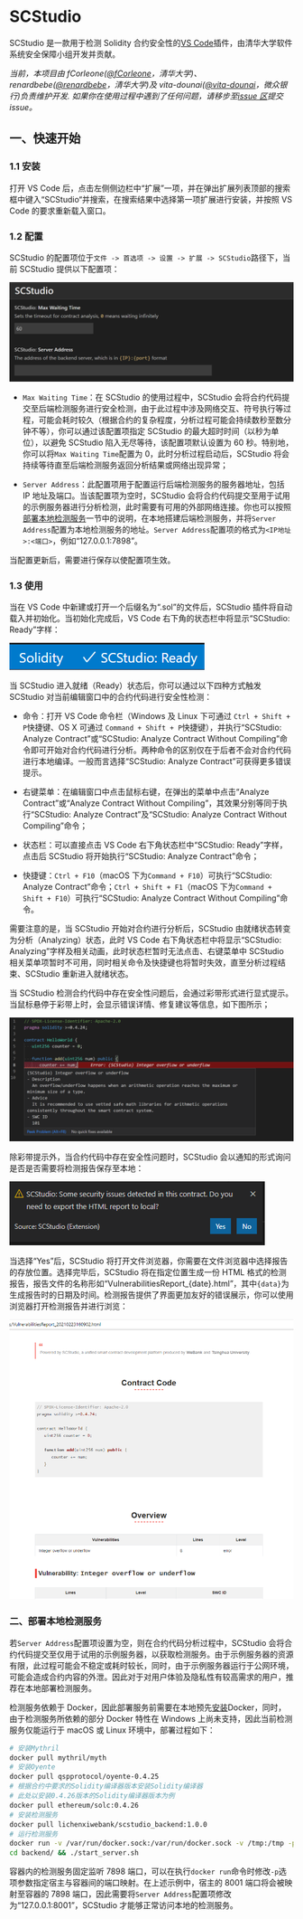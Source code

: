 # SCStudio

SCStudio 是一款用于检测 Solidity 合约安全性的[VS Code](https://code.visualstudio.com/)插件，由清华大学软件系统安全保障小组开发并贡献。

_当前，本项目由 fCorleone([@fCorleone](https://github.com/fCorleone)，清华大学)、renardbebe([@renardbebe](https://github.com/renardbebe)，清华大学)及 vita-dounai([@vita-dounai](https://github.com/vita-dounai)，微众银行)负责维护开发. 如果你在使用过程中遇到了任何问题，请移步至[issue 区](https://github.com/FISCO-BCOS/SCStudio/issues)提交 issue。_

## 一、快速开始

### 1.1 安装

打开 VS Code 后，点击左侧侧边栏中“扩展”一项，并在弹出扩展列表顶部的搜索框中键入“SCStudio“并搜索，在搜索结果中选择第一项扩展进行安装，并按照 VS Code 的要求重新载入窗口。

### 1.2 配置

SCStudio 的配置项位于`文件 -> 首选项 -> 设置 -> 扩展 -> SCStudio`路径下，当前 SCStudio 提供以下配置项：

![Configuration](img/configuration.png)

-   `Max Waiting Time`：在 SCStudio 的使用过程中，SCStudio 会将合约代码提交至后端检测服务进行安全检测，由于此过程中涉及网络交互、符号执行等过程，可能会耗时较久（根据合约的复杂程度，分析过程可能会持续数秒至数分钟不等），你可以通过该配置项指定 SCStudio 的最大超时时间（以秒为单位），以避免 SCStudio 陷入无尽等待，该配置项默认设置为 60 秒。特别地，你可以将`Max Waiting Time`配置为 0，此时分析过程启动后，SCStudio 将会持续等待直至后端检测服务返回分析结果或网络出现异常；

-   `Server Address`：此配置项用于配置运行后端检测服务的服务器地址，包括 IP 地址及端口。当该配置项为空时，SCStudio 会将合约代码提交至用于试用的示例服务器进行分析检测，此时需要有可用的外部网络连接。你也可以按照[部署本地检测服务](#二部署本地检测服务)一节中的说明，在本地搭建后端检测服务，并将`Server Address`配置为本地检测服务的地址。`Server Address`配置项的格式为`<IP地址>:<端口>`，例如“127.0.0.1:7898”。

当配置更新后，需要进行保存以使配置项生效。

### 1.3 使用

当在 VS Code 中新建或打开一个后缀名为“.sol”的文件后，SCStudio 插件将自动载入并初始化。当初始化完成后，VS Code 右下角的状态栏中将显示“SCStudio: Ready”字样：

![Status](img/init.png)

当 SCStudio 进入就绪（Ready）状态后，你可以通过以下四种方式触发 SCStudio 对当前编辑窗口中的合约代码进行安全性检测：

-   命令：打开 VS Code 命令栏（Windows 及 Linux 下可通过 `Ctrl + Shift + P`快捷键、OS X 可通过 `Command + Shift + P`快捷键），并执行“SCStudio: Analyze Contract”或“SCStudio: Analyze Contract Without Compiling”命令即可开始对合约代码进行分析。两种命令的区别仅在于后者不会对合约代码进行本地编译。一般而言选择“SCStudio: Analyze Contract”可获得更多错误提示。

-   右键菜单：在编辑窗口中点击鼠标右键，在弹出的菜单中点击“Analyze Contract”或“Analyze Contract Without Compiling”，其效果分别等同于执行“SCStudio: Analyze Contract”及“SCStudio: Analyze Contract Without Compiling”命令；

-   状态栏：可以直接点击 VS Code 右下角状态栏中“SCStudio: Ready”字样，点击后 SCStudio 将开始执行“SCStudio: Analyze Contract”命令；

-   快捷键：`Ctrl + F10`（macOS 下为`Command + F10`）可执行“SCStudio: Analyze Contract”命令；`Ctrl + Shift + F1`（macOS 下为`Command + Shift + F10`）可执行“SCStudio: Analyze Contract Without Compiling”命令。

需要注意的是，当 SCStudio 开始对合约进行分析后，SCStudio 由就绪状态转变为分析（Analyzing）状态，此时 VS Code 右下角状态栏中将显示“SCStudio: Analyzing”字样及相关动画，此时状态栏暂时无法点击、右键菜单中 SCStudio 相关菜单项暂时不可用，同时相关命令及快捷键也将暂时失效，直至分析过程结束、SCStudio 重新进入就绪状态。

当 SCStudio 检测合约代码中存在安全性问题后，会通过彩带形式进行显式提示。当鼠标悬停于彩带上时，会显示错误详情、修复建议等信息，如下图所示；

![Hint](img/hint.png)

除彩带提示外，当合约代码中存在安全性问题时，SCStudio 会以通知的形式询问是否是否需要将检测报告保存至本地：

![Store](img/store.png)

当选择“Yes”后，SCStudio 将打开文件浏览器，你需要在文件浏览器中选择报告的存放位置。选择完毕后，SCStudio 将在指定位置生成一份 HTML 格式的检测报告，报告文件的名称形如“VulnerabilitiesReport\_{date}.html”，其中`{data}`为生成报告时的日期及时间。检测报告提供了界面更加友好的错误展示，你可以使用浏览器打开检测报告并进行浏览：

![Report](img/report.png)

### 二、部署本地检测服务

若`Server Address`配置项设置为空，则在合约代码分析过程中，SCStudio 会将合约代码提交至仅用于试用的示例服务器，以获取检测服务。由于示例服务器的资源有限，此过程可能会不稳定或耗时较长，同时，由于示例服务器运行于公网环境，可能会造成合约内容的外泄。因此对于对用户体验及隐私性有较高需求的用户，推荐在本地部署检测服务。

检测服务依赖于 Docker，因此部署服务前需要在本地预先[安装](https://www.docker.com/get-started)Docker，同时，由于检测服务所依赖的部分 Docker 特性在 Windows 上尚未支持，因此当前检测服务仅能运行于 macOS 或 Linux 环境中，部署过程如下：

```bash
# 安装Mythril
docker pull mythril/myth
# 安装Oyente
docker pull qspprotocol/oyente-0.4.25
# 根据合约中要求的Solidity编译器版本安装Solidity编译器
# 此处以安装0.4.26版本的Solidity编译器版本为例
docker pull ethereum/solc:0.4.26
# 安装检测服务
docker pull lichenxiwebank/scstudio_backend:1.0.0
# 运行检测服务
docker run -v /var/run/docker.sock:/var/run/docker.sock -v /tmp:/tmp -p 8001:7898 -it --rm lichenxiwebank/scstudio_backend:1.0.0
cd backend/ && ./start_server.sh
```

容器内的检测服务固定监听 7898 端口，可以在执行`docker run`命令时修改`-p`选项参数指定宿主与容器间的端口映射。在上述示例中，宿主的 8001 端口将会被映射至容器的 7898 端口，因此需要将`Server Address`配置项修改为“127.0.0.1:8001”，SCStudio 才能够正常访问本地的检测服务。
